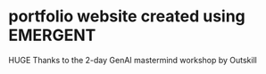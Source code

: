 # portfolio website created using EMERGENT
HUGE Thanks to the 2-day GenAI mastermind workshop by Outskill
